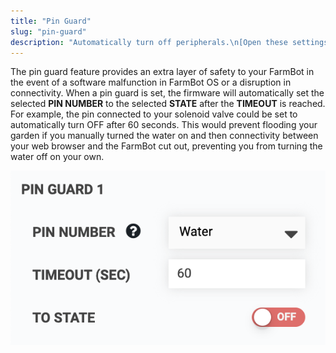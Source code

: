 ```yaml
---
title: "Pin Guard"
slug: "pin-guard"
description: "Automatically turn off peripherals.\n[Open these settings in the app](https://my.farm.bot/app/designer/settings?highlight=pin_guard)"
---
```


The pin guard feature provides an extra layer of safety to your FarmBot in the event of a software malfunction in FarmBot OS or a disruption in connectivity. When a pin guard is set, the firmware will automatically set the selected **PIN NUMBER** to the selected **STATE** after the **TIMEOUT** is reached. For example, the pin connected to your solenoid valve could be set to automatically turn <span class="fb-peripheral-off">OFF</span> after 60 seconds. This would prevent flooding your garden if you manually turned the water on and then connectivity between your web browser and the FarmBot cut out, preventing you from turning the water off on your own.

![pin guard](_images/pin_guard.png)

